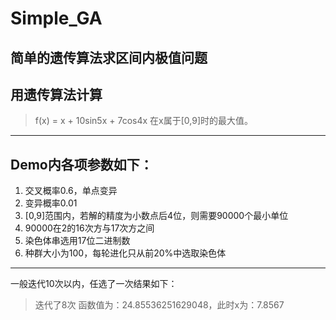 # Simple_GA
**简单的遗传算法求区间内极值问题**
----
## 用遗传算法计算
> f(x) = x + 10sin5x + 7cos4x 在x属于[0,9]时的最大值。
----
## Demo内各项参数如下：
1. 交叉概率0.6，单点变异
2. 变异概率0.01
3. [0,9]范围内，若解的精度为小数点后4位，则需要90000个最小单位
4. 90000在2的16次方与17次方之间
5. 染色体串选用17位二进制数
6. 种群大小为100，每轮进化只从前20%中选取染色体
----
一般迭代10次以内，任选了一次结果如下：
> 迭代了8次
> 函数值为：24.85536251629048，此时x为：7.8567
